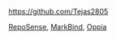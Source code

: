 
<!-- Give link to your github home page -->
<span id="github">https://github.com/Tejas2805</span>

<!-- Give your internal and external projects related to the module -->
<span id="projects">[RepoSense](https://github.com/reposense/RepoSense), [MarkBind](https://github.com/MarkBind/markbind), [Oppia](https://github.com/oppia/oppia)</span>
